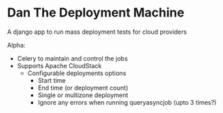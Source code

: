 # Dan The Deployment Machine
A django app to run mass deployment tests for cloud providers

Alpha:
  * Celery to maintain and control the jobs
  * Supports Apache CloudStack
    * Configurable deployments options
      * Start time
      * End time (or deployment count)
      * Single or multizone deployment
      * Ignore any errors when running queryasyncjob (upto 3 times?)
